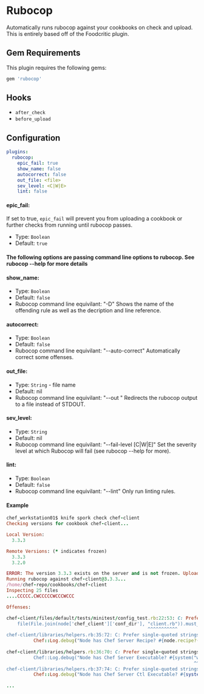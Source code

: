 Rubocop
==========
Automatically runs rubocop against your cookbooks on check and upload.
This is entirely based off of the Foodcritic plugin.

Gem Requirements
----------------
This plugin requires the following gems:

```ruby
gem 'rubocop'
```

Hooks
-----
- `after_check`
- `before_upload`

Configuration
-------------
```yaml
plugins:
  rubocop:
    epic_fail: true
    show_name: false
    autocorrect: false
    out_file: <file>
    sev_level: <C|W|E>
    lint: false
```

#### epic_fail:
If set to true, `epic_fail` will prevent you from uploading a cookbook or further checks from running until rubocop passes.
- Type: `Boolean`
- Default: `true`

#### The following options are passing command line options to rubocop.  See rubocop --help for more details
#### show_name:
- Type: `Boolean`
- Default: `false`
- Rubocop command line equivilant: "-D"
Shows the name of the offending rule as well as the decription and line reference.

#### autocorrect:
- Type: `Boolean`
- Default: `false`
- Rubocop command line equivilant: "--auto-correct"
Automatically correct some offenses.

#### out_file:
- Type: `String` - file name
- Default: nil
- Rubocop command line equivilant: "--out <file>"
Redirects the rubocop output to a file instead of STDOUT.

#### sev_level:
- Type: `String`
- Default: nil
- Rubocop command line equivilant: "--fail-level [C|W|E]"
Set the severity level at which Rubocop will fail (see rubocop --help for more).

#### lint:
- Type: `Boolean`
- Default: `false`
- Rubocop command line equivilant: "--lint"
Only run linting rules.

#### Example
``` ruby
chef_workstation01$ knife spork check chef-client
Checking versions for cookbook chef-client...

Local Version:
  3.3.3

Remote Versions: (* indicates frozen)
  3.3.3
  3.2.0

ERROR: The version 3.3.3 exists on the server and is not frozen. Uploading will overwrite!
Running rubocop against chef-client@3.3.3...
/home/chef-repo/cookbooks/chef-client
Inspecting 25 files
....CCCCC.CWCCCCCWCCCWCCC

Offenses:

chef-client/files/default/tests/minitest/config_test.rb:22:53: C: Prefer single-quoted strings when you don't need string interpolation or special symbols.
    file(File.join(node['chef_client']['conf_dir'], "client.rb")).must_exist
                                                    ^^^^^^^^^^^
chef-client/libraries/helpers.rb:35:72: C: Prefer single-quoted strings when you don't need string interpolation or special symbols.
          Chef::Log.debug("Node has Chef Server Recipe? #{node.recipe?("chef-server")}")
                                                                       ^^^^^^^^^^^^^
chef-client/libraries/helpers.rb:36:70: C: Prefer single-quoted strings when you don't need string interpolation or special symbols.
          Chef::Log.debug("Node has Chef Server Executable? #{system("which chef-server > /dev/null 2>&1")}")
                                                                     ^^^^^^^^^^^^^^^^^^^^^^^^^^^^^^^^^^^^
chef-client/libraries/helpers.rb:37:74: C: Prefer single-quoted strings when you don't need string interpolation or special symbols.
          Chef::Log.debug("Node has Chef Server Ctl Executable? #{system("which chef-server-ctl > /dev/null 2>&1")}")
                                                                         ^^^^^^^^^^^^^^^^^^^^^^^^^^^^^^^^^^^^^^^^
...

```
